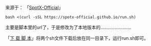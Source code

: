 来源于：
「[SpotX-Official](https://github.com/SpotX-Official/SpotX-Bash)」
```
bash <(curl -sSL https://spotx-official.github.io/run.sh)
```
主要是脚本里的url了，于是修改为了本地版本的……………………

「[下 载 脚 本](https://github.com/fqw000/SpotifyForMAC/archive/refs/heads/main.zip)」将两个sh文件下载后放在同一目录下，运行run.sh即可。


